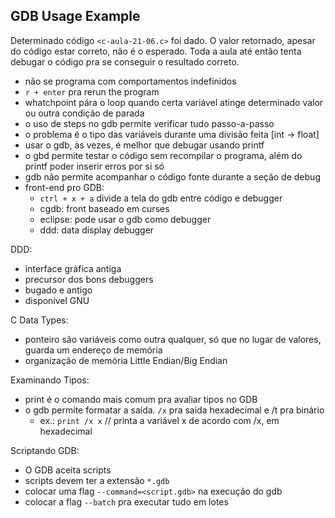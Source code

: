## GDB Usage Example

Determinado código `<c-aula-21-06.c>` foi dado. O valor retornado, apesar do código estar correto, não é o esperado. Toda a aula até então tenta debugar o código pra se conseguir o resultado correto.

  - não se programa com comportamentos indefinidos
  - `r + enter` pra rerun the program
  - whatchpoint pára o loop quando certa variável atinge determinado valor ou outra condição de parada
  - o uso de steps no gdb permite verificar tudo passo-a-passo
  - o problema é o tipo das variáveis durante uma divisão feita [int -> float]
  - usar o gdb, às vezes, é melhor que debugar usando printf
  - o gbd permite testar o código sem recompilar o programa, além do printf poder inserir erros por si só
  - gdb não permite acompanhar o código fonte durante a seção de debug
  - front-end pro GDB:
    - `ctrl + x + a` divide a tela do gdb entre código e debugger
    - cgdb: front baseado em curses
    - eclipse: pode usar o gdb como debugger
    - ddd: data display debugger

DDD:
  - interface gráfica antiga
  - precursor dos bons debuggers
  - bugado e antigo
  - disponível GNU

C Data Types:
  - ponteiro são variáveis como outra qualquer, só que no lugar de valores, guarda um endereço de memória
  - organização de memória Little Endian/Big Endian

Examinando Tipos:
  - print é o comando mais comum pra avaliar tipos no GDB
  - o gdb permite formatar a saída. `/x` pra saida hexadecimal e /t pra binário
    - ex.: `print /x x` // printa a variável x de acordo com /x, em hexadecimal

Scriptando GDB:
  - O GDB aceita scripts
  - scripts devem ter a extensão `*.gdb`
  - colocar uma flag `--command=<script.gdb>` na execução do gdb
  - colocar a flag `--batch` pra executar tudo em lotes
